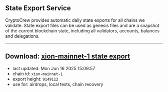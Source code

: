 ## State Export Service
CryptoCrew provides automatic daily state exports for all chains we validate. State export files can be used as genesis files and are a snapshot of the current blockchain state, including all validators, accounts, balances and delegations.

---
**Download: [xion-mainnet-1 state export](https://dl-eu2.ccvalidators.com/SERVICE/xion/xion-mainnet-1_export_9149112.json)**
---

- last updated: Mon Jun 16 2025 15:09:57
- chain id: `xion-mainnet-1`
- export height: `9149112`
- use for: airdrops, local tests, chain recovery
